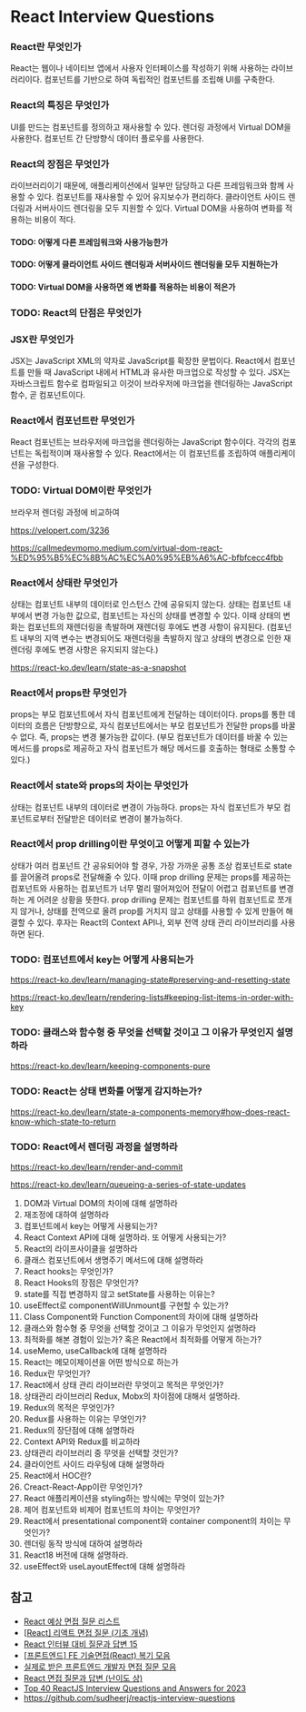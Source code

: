 # React Interview Questions

### React란 무엇인가

React는 웹이나 네이티브 앱에서 사용자 인터페이스를 작성하기 위해 사용하는 라이브러리이다. 컴포넌트를 기반으로 하여 독립적인 컴포넌트를 조립해 UI를 구축한다.

### React의 특징은 무엇인가

UI를 만드는 컴포넌트를 정의하고 재사용할 수 있다. 렌더링 과정에서 Virtual DOM을 사용한다. 컴포넌트 간 단방향식 데이터 플로우를 사용한다.

### React의 장점은 무엇인가

라이브러리이기 때문에, 애플리케이션에서 일부만 담당하고 다른 프레임워크와 함께 사용할 수 있다. 컴포넌트를 재사용할 수 있어 유지보수가 편리하다. 클라이언트 사이드 렌더링과 서버사이드 렌더링을 모두 지원할 수 있다. Virtual DOM을 사용하여 변화를 적용하는 비용이 적다.

#### TODO: 어떻게 다른 프레임워크와 사용가능한가

#### TODO: 어떻게 클라이언트 사이드 렌더링과 서버사이드 렌더링을 모두 지원하는가

#### TODO: Virtual DOM을 사용하면 왜 변화를 적용하는 비용이 적은가

### TODO: React의 단점은 무엇인가

### JSX란 무엇인가

JSX는 JavaScript XML의 약자로 JavaScript를 확장한 문법이다. React에서 컴포넌트를 만들 때 JavaScript 내에서 HTML과 유사한 마크업으로 작성할 수 있다. JSX는 자바스크립트 함수로 컴파일되고 이것이 브라우저에 마크업을 렌더링하는 JavaScript 함수, 곧 컴포넌트이다.

### React에서 컴포넌트란 무엇인가

React 컴포넌트는 브라우저에 마크업을 렌더링하는 JavaScript 함수이다. 각각의 컴포넌트는 독립적이며 재사용할 수 있다. React에서는 이 컴포넌트를 조립하여 애플리케이션을 구성한다.

### TODO: Virtual DOM이란 무엇인가

브라우저 렌더링 과정에 비교하여

https://velopert.com/3236

https://callmedevmomo.medium.com/virtual-dom-react-%ED%95%B5%EC%8B%AC%EC%A0%95%EB%A6%AC-bfbfcecc4fbb

### React에서 상태란 무엇인가

상태는 컴포넌트 내부의 데이터로 인스턴스 간에 공유되지 않는다. 상태는 컴포넌트 내부에서 변경 가능한 값으로, 컴포넌트는 자신의 상태를 변경할 수 있다. 이때 상태의 변화는 컴포넌트의 재렌더링을 촉발하며 재렌더링 후에도 변경 사항이 유지된다. (컴포넌트 내부의 지역 변수는 변경되어도 재렌더링을 촉발하지 않고 상태의 변경으로 인한 재렌더링 후에도 변경 사항은  유지되지 않는다.)

https://react-ko.dev/learn/state-as-a-snapshot

### React에서 props란 무엇인가

props는 부모 컴포넌트에서 자식 컴포넌트에게 전달하는 데이터이다. props를 통한 데이터의 흐름은 단방향으로, 자식 컴포넌트에서는 부모 컴포넌트가 전달한 props를 바꿀 수 없다. 즉, props는 변경 불가능한 값이다. (부모 컴포넌트가 데이터를 바꿀 수 있는 메서드를 props로 제공하고 자식 컴포넌트가 해당 메서드를 호출하는 형태로 소통할 수 있다.)

### React에서 state와 props의 차이는 무엇인가

상태는 컴포넌트 내부의 데이터로 변경이 가능하다. props는 자식 컴포넌트가 부모 컴포넌트로부터 전달받은 데이터로 변경이 불가능하다.

### React에서 prop drilling이란 무엇이고 어떻게 피할 수 있는가

상태가 여러 컴포넌트 간 공유되어야 할 경우, 가장 가까운 공통 조상 컴포넌트로 state를 끌어올려 props로 전달해줄 수 있다. 이때 prop drilling 문제는 props를 제공하는 컴포넌트와 사용하는 컴포넌트가 너무 멀리 떨어져있어 전달이 어렵고 컴포넌트를 변경하는 게 어려운 상황을 뜻한다. prop drilling 문제는 컴포넌트를 하위 컴포넌트로 쪼개지 않거나, 상태를 전역으로 올려 prop를 거치지 않고 상태를 사용할 수 있게 만들어 해결할 수 있다. 후자는 React의 Context API나, 외부 전역 상태 관리 라이브러리를 사용하면 된다.

### TODO: 컴포넌트에서 key는 어떻게 사용되는가

https://react-ko.dev/learn/managing-state#preserving-and-resetting-state

https://react-ko.dev/learn/rendering-lists#keeping-list-items-in-order-with-key

### TODO: 클래스와 함수형 중 무엇을 선택할 것이고 그 이유가 무엇인지 설명하라

https://react-ko.dev/learn/keeping-components-pure

### TODO: React는 상태 변화를 어떻게 감지하는가?

https://react-ko.dev/learn/state-a-components-memory#how-does-react-know-which-state-to-return

### TODO: React에서 렌더링 과정을 설명하라

https://react-ko.dev/learn/render-and-commit

https://react-ko.dev/learn/queueing-a-series-of-state-updates

1. DOM과 Virtual DOM의 차이에 대해 설명하라
2. 재조정에 대하여 설명하라
3. 컴포넌트에서 key는 어떻게 사용되는가?
4. React Context API에 대해 설명하라. 또 어떻게 사용되는가?
5. React의 라이프사이클을 설명하라
6. 클래스 컴포넌트에서 생명주기 메서드에 대해 설명하라
7. React hooks는 무엇인가?
8. React Hooks의 장점은 무엇인가?
9. state를 직접 변경하지 않고 setState를 사용하는 이유는?
10. useEffect로 componentWillUnmount를 구현할 수 있는가?
11. Class Component와 Function Component의 차이에 대해 설명하라
12. 클래스와 함수형 중 무엇을 선택할 것이고 그 이유가 무엇인지 설명하라
13. 최적화를 해본 경험이 있는가? 혹은 React에서 최적화를 어떻게 하는가?
14. useMemo, useCallback에 대해 설명하라
15. React는 메모이제이션을 어떤 방식으로 하는가 
16. Redux란 무엇인가?
17. React에서 상태 관리 라이브러란 무엇이고 목적은 무엇인가?
18. 상태관리 라이브러리 Redux, Mobx의 차이점에 대해서 설명하라.
19. Redux의 목적은 무엇인가?
20. Redux를 사용하는 이유는 무엇인가?
21. Redux의 장단점에 대해 설명하라
22. Context API와 Redux를 비교하라
23. 상태관리 라이브러리 중 무엇을 선택할 것인가?
24. 클라이언트 사이드 라우팅에 대해 설명하라
25. React에서 HOC란?
26. Creact-React-App이란 무엇인가?
27. React 애플리케이션을 styling하는 방식에는 무엇이 있는가?
28. 제어 컴포넌트와 비제어 컴포넌트의 차이는 무엇인가?
29. React에서 presentational component와 container component의 차이는 무엇인가?
30. 렌더링 동작 방식에 대하여 설명하라
31. React18 버전에 대해 설명하라.
32. useEffect와 useLayoutEffect에 대해 설명하라





## 참고

- [React 예상 면접 질문 리스트](https://velog.io/@ye-ji/React-%EC%98%88%EC%83%81-%EB%A9%B4%EC%A0%91-%EC%A7%88%EB%AC%B8-%EB%A6%AC%EC%8A%A4%ED%8A%B8)
- [[React\] 리액트 면접 질문 (기초 개념)](https://ahnanne.tistory.com/60)
- [React 인터뷰 대비 질문과 답변 15](https://velog.io/@dojunggeun/React-interview-questions-15)
- [[프론트엔드] FE 기술면접(React) 복기 모음](https://torimaru.tistory.com/35)
- [실제로 받은 프론트엔드 개발자 면접 질문 모음](https://xiubindev.tistory.com/119)
- [React 면접 질문과 답변 (난이도 상)](https://careerly.co.kr/comments/73555)
- [Top 40 ReactJS Interview Questions and Answers for 2023](https://www.simplilearn.com/tutorials/reactjs-tutorial/reactjs-interview-questions)
- https://github.com/sudheerj/reactjs-interview-questions